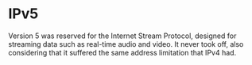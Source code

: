 # IPv5
Version 5 was reserved for the Internet Stream Protocol, designed for streaming data such as real-time audio and video. It never took off, also considering that it suffered the same address limitation that IPv4 had.
